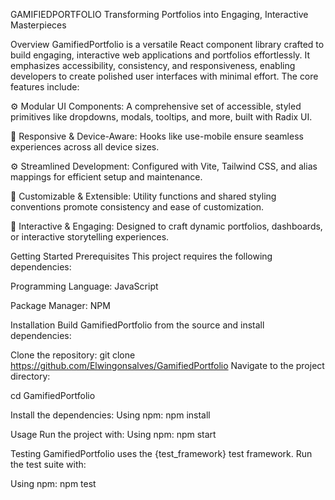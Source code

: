 GAMIFIEDPORTFOLIO
Transforming Portfolios into Engaging, Interactive Masterpieces

Overview
GamifiedPortfolio is a versatile React component library crafted to build engaging, interactive web applications and portfolios effortlessly. It emphasizes accessibility, consistency, and responsiveness, enabling developers to create polished user interfaces with minimal effort. The core features include:

⚙️ Modular UI Components: A comprehensive set of accessible, styled primitives like dropdowns, modals, tooltips, and more, built with Radix UI.

🚀 Responsive & Device-Aware: Hooks like use-mobile ensure seamless experiences across all device sizes.

⚙️ Streamlined Development: Configured with Vite, Tailwind CSS, and alias mappings for efficient setup and maintenance.

💅 Customizable & Extensible: Utility functions and shared styling conventions promote consistency and ease of customization.

🌟 Interactive & Engaging: Designed to craft dynamic portfolios, dashboards, or interactive storytelling experiences.



Getting Started
Prerequisites
This project requires the following dependencies:

Programming Language: JavaScript

Package Manager: NPM

Installation
Build GamifiedPortfolio from the source and install dependencies:

Clone the repository:
git clone https://github.com/Elwingonsalves/GamifiedPortfolio
Navigate to the project directory:

cd GamifiedPortfolio


Install the dependencies:
Using npm:
npm install

Usage
Run the project with:
Using npm:
npm start

Testing
GamifiedPortfolio uses the {test_framework} test framework. Run the test suite with:

Using npm:
npm test
